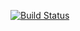 [![Build Status](https://travis-ci.org/JCruz28/Project110.svg?branch=master)](https://travis-ci.org/JCruz28/Project110)
